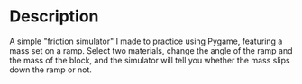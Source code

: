 # Description
A simple "friction simulator" I made to practice using Pygame, featuring a mass set on a ramp. Select two materials, change the angle of the ramp and the mass of the block, and the simulator will tell you whether the mass slips down the ramp or not.